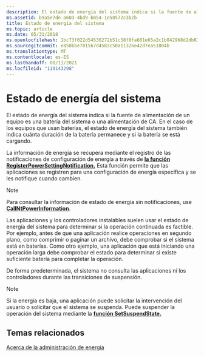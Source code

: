 ```yaml
---
description: El estado de energía del sistema indica si la fuente de alimentación de un equipo es una batería del sistema o una alimentación de CA. En el caso de los equipos que usan baterías, el estado de energía del sistema también indica cuánta duración de la batería permanece y si la batería se está cargando.
ms.assetid: b9a5e7de-a603-4bd9-b854-1e58572c3b2b
title: Estado de energía del sistema
ms.topic: article
ms.date: 05/31/2018
ms.openlocfilehash: 1bc73f022d54536272b51c58f8fa601e65a2c1b042968d2db8324bfb63449f40
ms.sourcegitcommit: e858bbe701567d4583c50a11326e42d7ea51804b
ms.translationtype: MT
ms.contentlocale: es-ES
ms.lasthandoff: 08/11/2021
ms.locfileid: "119143298"
---
```

# <a name="system-power-status"></a>Estado de energía del sistema

El estado de energía del sistema indica si la fuente de alimentación de un equipo es una batería del sistema o una alimentación de CA. En el caso de los equipos que usan baterías, el estado de energía del sistema también indica cuánta duración de la batería permanece y si la batería se está cargando.

La información de energía se recupera mediante el registro de las notificaciones de configuración de energía a través de [**la función RegisterPowerSettingNotification.**](/windows/desktop/api/WinUser/nf-winuser-registerpowersettingnotification) Esta función permite que las aplicaciones se registren para una configuración de energía específica y se les notifique cuando cambien.

> [!Note]  
> Para consultar la información de estado de energía sin notificaciones, use [**CallNtPowerInformation**](/windows/desktop/api/Powerbase/nf-powerbase-callntpowerinformation).

 

Las aplicaciones y los controladores instalables suelen usar el estado de energía del sistema para determinar si la operación continuada es factible. Por ejemplo, antes de que una aplicación realice operaciones en segundo plano, como comprimir o paginar un archivo, debe comprobar si el sistema está en baterías. Como otro ejemplo, una aplicación que está iniciando una operación larga debe comprobar el estado para determinar si existe suficiente batería para completar la operación.

De forma predeterminada, el sistema no consulta las aplicaciones ni los controladores durante las transiciones de suspensión.

> [!Note]  
> Si la energía es baja, una aplicación puede solicitar la intervención del usuario o solicitar que el sistema se suspenda. Puede suspender la operación del sistema mediante la [**función SetSuspendState.**](/windows/desktop/api/PowrProf/nf-powrprof-setsuspendstate)

 

## <a name="related-topics"></a>Temas relacionados

<dl> <dt>

[Acerca de la administración de energía](about-power-management.md)
</dt> </dl>

 

 



